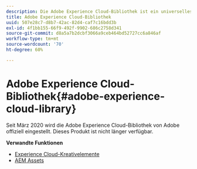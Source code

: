 ```yaml
---
description: Die Adobe Experience Cloud-Bibliothek ist ein universelles und zentralisiertes Tool zum Speichern, Suchen und Auswählen von Assets in Adobe Experience Cloud-Lösungen.
title: Adobe Experience Cloud-Bibliothek
uuid: 507e28c7-d8b7-42ac-82d4-caf7c16bdd3b
exl-id: 4f1bb155-66f9-492f-9902-686c2758d341
source-git-commit: d8a5a7b2dcbf3066a9ceb464bd52727cc6a846af
workflow-type: tm+mt
source-wordcount: '70'
ht-degree: 60%

---
```


# Adobe Experience Cloud-Bibliothek{#adobe-experience-cloud-library}

Seit März 2020 wird die Adobe Experience Cloud-Bibliothek von Adobe offiziell eingestellt. Dieses Produkt ist nicht länger verfügbar.

**Verwandte Funktionen**

* [Experience Cloud-Kreativelemente](https://experienceleague.adobe.com/docs/core-services/interface/services/assets/experience-cloud-assets.html)
* [AEM Assets](https://experienceleague.adobe.com/docs/experience-manager-cloud-service/content/assets/home.html)

